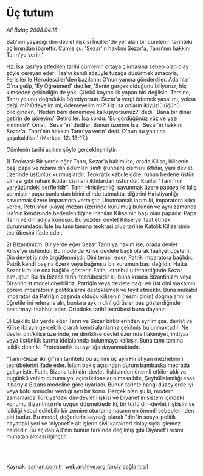 # Üç tutum

*Ali Bulaç 2008.04.16*

<td class="columnist-detail">
<p>Batı'nın yaşadığı din-devlet ilişkisi İnciller'de yer alan bir cümlenin tarihteki açılımından ibarettir. Cümle şu: 'Sezar'ın hakkını Sezar'a, Tanrı'nın hakkını Tanrı'ya verin.'</p>
<p>
<div id="haberMetinDiv">
<p> Hz. İsa (as)'ya atfedilen tarihî cümlenin ortaya çıkmasına sebep olan olay şöyle cereyan eder: 'İsa'yı kendi sözüyle tuzağa düşürmek amacıyla, Ferisiler'le Herodesçiler'den bazılarını O'nun yanına gönderdiler. Adamlar O'na gelip, 'Ey Öğretmen!' dediler, 'Senin gerçek olduğunu biliyoruz, hiç kimseden çekindiğin de yok. Çünkü kayırıcılık yapan biri değilsin. Tersine, Tanrı yolunu doğrulukla öğretiyorsun. Sezar'a vergi ödemek yasal mı, yoksa değil mi? Ödeyelim mi, ödemeyelim mi?' Hz İsa onların ikiyüzlülüğünü bildiğinden, 'Neden beni denemeye kalkışıyorsunuz?' dedi, 'Bana bir dinar getirin de göreyim.' Getirdiler. İsa sordu: 'Bu gördüğünüz yüz ve yazı kimindir?' Onlar, 'Sezar'ın' dediler. Bunun üzerine İsa, 'Sezar'ın hakkını Sezar'a, Tanrı'nın hakkını Tanrı'ya verin' dedi. O'nun bu yanıtına şaşakaldılar.' (Markos, 12: 13-17.)
<p> Cümlenin tarihî açılımı şöyle gerçekleşmiştir:
<p> 1) Teokrasi: Bir yerde eğer Tanrı, Sezar'a hakim ise, orada Kilise, kilisenin başı papa ve nizami din adamları sınıfı (ruhban) cismani iktidar, yani devlet üzerinde üstünlük kurmuşlardır. Teokratik kabule göre, ruhun bedene üstün olması gibi ruhani iktidar cismani iktidardan üstündür. Krallar "Tanrı'nın yeryüzündeki serfleridir". Tanrı Hıristiyanlığı savunmak üzere papaya iki kılıç vermiştir; papa bunlardan birini elinde tutmakta, diğerini Hıristiyanlığı savunmak üzere imparatora vermiştir. Unutmamak lazım ki, imparatora kılıcı veren, Petrus'un (kaya) mezarı üzerinde kurulmuş bulunan ve aynı zamanda İsa'nın kendisinde bedenlendiğine inanılan Kilise'nin başı olan papadır. Papa Tanrı ve din adına konuşur. Bu yüzden devlet Kilise'ye itaat etmek durumundadır. İşte bu tamı tamına teokrasi olup tarihte Katolik Kilise'sinin tecrübesini ifade eder.
<p> 2) Bizantinizm: Bir yerde eğer Sezar Tanrı'ya hakim ise, orada devlet Kilise'ye üstündür. Bu modelde Kilise devlete bağlı olarak faaliyet gösterir. Din devlet içinde örgütlenmiştir. Dini temsil eden Patrik imparatora bağlıdır. Patrik kendi başına özerk veya bağımsız bir kurumun başı değildir. Hatta Sezar kim ise ona bağlılık gösterir. Fatih, İstanbul'u fethettiğinde Sezar olmuştur. Bu da Bizans tarihi tecrübesidir ki, buna kısaca Bizantinizm veya Bizantinist model diyebiliriz. Patriğin veya devlete bağlı en üst dinî makamın görevi imparatorun politikalarını desteklemek ve teyit etmektir. Buna mukabil imparator da Patriğin başında olduğu kilisenin (resmi dinin) dogmalarını ve öğretilerini referans alır, bunlara aykırı dinî görüşler baş gösterdiğinde bastırmayı taahhüt eder. Ortodoks tarihî tecrübesi buna dayanır.
<p> 3) Laiklik: Bir yerde eğer Tanrı ve Sezar birbirlerinden ayrılmışsa, devlet ve Kilise iki ayrı gerçeklik olarak kendi alanlarına çekilmiş bulunmaktadır. Ne devlet din/kilise üzerinde, ne din/kilise devlet üzerinde hakimiyet, imtiyaz veya üstünlük kurma iddialarında bulunmaya kalkışır. Buna tamı tamına laiklik denir ki, Protestanlık bu ayrılığa dayanmaktadır.
<p> "Tanrı-Sezar ikiliği"nin tarihteki bu açılımı üç ayrı Hıristiyan mezhebinin tecrübelerini ifade eder. İslam bakış açısından durum bambaşka mecrada gelişmiştir. Fatih, Bizans'taki din-devlet ilişkisinden önemli etkiler aldı ve bugünkü vahim duruma yol açıcı iktibaslar olmasa bile, Şeyhülislamlığı esas itibarıyla Bizans modeline göre uyarladı. Bunun tarihte hangi düzeylerde iyi veya kötü sonuçlar verdiği ayrı bir konu. Gerçek olan şu ki, modern zamanlarda Türkiye'deki din-devlet ilişkisi ve Diyanet'in sistem içindeki konumu Bizantinizm'e uygun düşmektedir ki, bir türlü din-devlet ilişkisini ve laikliği kabul edilebilir bir zemine oturtamamasının en önemli sebeplerinden biri budur. Bu model, değerlerin kaynağı olarak "din"in sosyo-politik hayattaki yeri ve 'diyanet'e ait işlerin sivil karakteri dolayısıyla işlemez haldedir. Bu açıdan AB'nin bunun farkında değilmiş gibi Diyanet'i resmi muhatap alması ilginçtir.</p></p></p></p></p></p></div>
</p>


<p><br>
		 </br></p></td>

Kaynak: [zaman.com.tr](http://zaman.com.tr/yazar.do?yazino=677625), [web.archive.org (arşiv bağlantısı)](http://web.archive.org/web/20120125204328/http://www.zaman.com.tr/yazar.do?yazino=677625)
